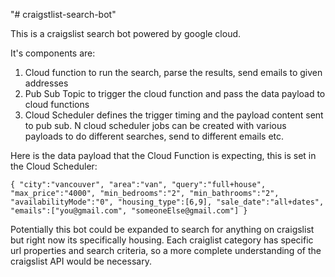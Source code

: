 "# craigstlist-search-bot"

This is a craigslist search bot powered by google cloud.

It's components are:

1. Cloud function to run the search, parse the results, send emails to given addresses
2. Pub Sub Topic to trigger the cloud function and pass the data payload to cloud functions
3. Cloud Scheduler defines the trigger timing and the payload content sent to pub sub. N cloud scheduler jobs can be created with various payloads to do different searches, send to different emails etc.

Here is the data payload that the Cloud Function is expecting, this is set in the Cloud Scheduler:

`{ "city":"vancouver", "area":"van", "query":"full+house", "max_price":"4000", "min_bedrooms":"2", "min_bathrooms":"2", "availabilityMode":"0", "housing_type":[6,9], "sale_date":"all+dates", "emails":["you@gmail.com", "someoneElse@gmail.com"] }`

Potentially this bot could be expanded to search for anything on craigslist but right now its specifically housing. Each craiglist category has specific url properties and search criteria, so a more complete understanding of the craigslist API would be necessary.

